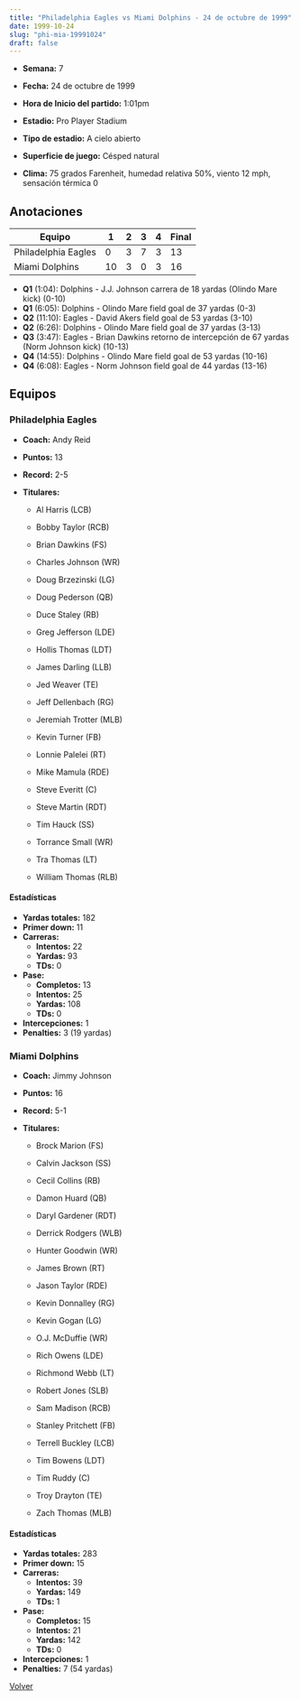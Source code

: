 ```yaml
---
title: "Philadelphia Eagles vs Miami Dolphins - 24 de octubre de 1999"
date: 1999-10-24
slug: "phi-mia-19991024"
draft: false
---
```


* **Semana:** 7
* **Fecha:** 24 de octubre de 1999

* **Hora de Inicio del partido:** 1:01pm
* **Estadio:** Pro Player Stadium
* **Tipo de estadio:** A cielo abierto
* **Superficie de juego:** Césped natural
* **Clima:** 75 grados Farenheit, humedad relativa 50%, viento 12 mph, sensación térmica 0





## Anotaciones
| Equipo | 1 | 2 | 3 | 4 | Final |
|--------|---|---|---|---|-------|
| Philadelphia Eagles  | 0 | 3 | 7 | 3  | 13 |
| Miami Dolphins  | 10 | 3 | 0 | 3  | 16 |
* **Q1** (1:04): Dolphins - J.J. Johnson carrera de 18 yardas (Olindo Mare kick) (0-10)
* **Q1** (6:05): Dolphins - Olindo Mare field goal de 37 yardas (0-3)
* **Q2** (11:10): Eagles - David Akers field goal de 53 yardas (3-10)
* **Q2** (6:26): Dolphins - Olindo Mare field goal de 37 yardas (3-13)
* **Q3** (3:47): Eagles - Brian Dawkins retorno de intercepción de 67 yardas (Norm Johnson kick) (10-13)
* **Q4** (14:55): Dolphins - Olindo Mare field goal de 53 yardas (10-16)
* **Q4** (6:08): Eagles - Norm Johnson field goal de 44 yardas (13-16)


## Equipos


### Philadelphia Eagles
* **Coach:** Andy Reid
* **Puntos:** 13
* **Record:** 2-5
* **Titulares:** 

  * Al Harris (LCB) 

  * Bobby Taylor (RCB) 

  * Brian Dawkins (FS) 

  * Charles Johnson (WR) 

  * Doug Brzezinski (LG) 

  * Doug Pederson (QB) 

  * Duce Staley (RB) 

  * Greg Jefferson (LDE) 

  * Hollis Thomas (LDT) 

  * James Darling (LLB) 

  * Jed Weaver (TE) 

  * Jeff Dellenbach (RG) 

  * Jeremiah Trotter (MLB) 

  * Kevin Turner (FB) 

  * Lonnie Palelei (RT) 

  * Mike Mamula (RDE) 

  * Steve Everitt (C) 

  * Steve Martin (RDT) 

  * Tim Hauck (SS) 

  * Torrance Small (WR) 

  * Tra Thomas (LT) 

  * William Thomas (RLB) 

#### Estadísticas
* **Yardas totales:** 182
* **Primer down:** 11
* **Carreras:**
  * **Intentos:** 22
  * **Yardas:** 93
  * **TDs:** 0
* **Pase:**
  * **Completos:** 13
  * **Intentos:** 25
  * **Yardas:** 108
  * **TDs:** 0
* **Intercepciones:** 1
* **Penalties:** 3 (19 yardas)

### Miami Dolphins
* **Coach:** Jimmy Johnson
* **Puntos:** 16
* **Record:** 5-1
* **Titulares:** 

  * Brock Marion (FS) 

  * Calvin Jackson (SS) 

  * Cecil Collins (RB) 

  * Damon Huard (QB) 

  * Daryl Gardener (RDT) 

  * Derrick Rodgers (WLB) 

  * Hunter Goodwin (WR) 

  * James Brown (RT) 

  * Jason Taylor (RDE) 

  * Kevin Donnalley (RG) 

  * Kevin Gogan (LG) 

  * O.J. McDuffie (WR) 

  * Rich Owens (LDE) 

  * Richmond Webb (LT) 

  * Robert Jones (SLB) 

  * Sam Madison (RCB) 

  * Stanley Pritchett (FB) 

  * Terrell Buckley (LCB) 

  * Tim Bowens (LDT) 

  * Tim Ruddy (C) 

  * Troy Drayton (TE) 

  * Zach Thomas (MLB) 

#### Estadísticas
* **Yardas totales:** 283
* **Primer down:** 15
* **Carreras:**
  * **Intentos:** 39
  * **Yardas:** 149
  * **TDs:** 1
* **Pase:**
  * **Completos:** 15
  * **Intentos:** 21
  * **Yardas:** 142
  * **TDs:** 0
* **Intercepciones:** 1
* **Penalties:** 7 (54 yardas)


[Volver](/historia/1999)
